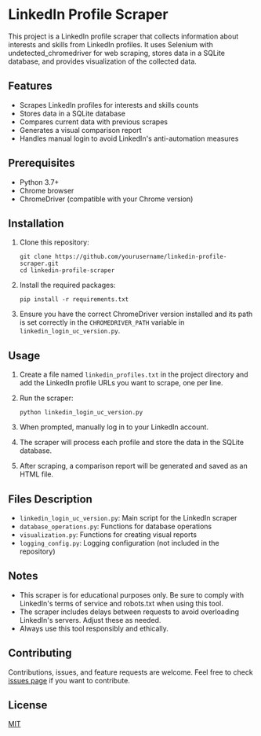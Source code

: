 # LinkedIn Profile Scraper

This project is a LinkedIn profile scraper that collects information about interests and skills from LinkedIn profiles. It uses Selenium with undetected_chromedriver for web scraping, stores data in a SQLite database, and provides visualization of the collected data.

## Features

- Scrapes LinkedIn profiles for interests and skills counts
- Stores data in a SQLite database
- Compares current data with previous scrapes
- Generates a visual comparison report
- Handles manual login to avoid LinkedIn's anti-automation measures

## Prerequisites

- Python 3.7+
- Chrome browser
- ChromeDriver (compatible with your Chrome version)

## Installation

1. Clone this repository:

   ```
   git clone https://github.com/yourusername/linkedin-profile-scraper.git
   cd linkedin-profile-scraper
   ```

2. Install the required packages:

   ```
   pip install -r requirements.txt
   ```

3. Ensure you have the correct ChromeDriver version installed and its path is set correctly in the `CHROMEDRIVER_PATH` variable in `linkedin_login_uc_version.py`.

## Usage

1. Create a file named `linkedin_profiles.txt` in the project directory and add the LinkedIn profile URLs you want to scrape, one per line.

2. Run the scraper:

   ```
   python linkedin_login_uc_version.py
   ```

3. When prompted, manually log in to your LinkedIn account.

4. The scraper will process each profile and store the data in the SQLite database.

5. After scraping, a comparison report will be generated and saved as an HTML file.

## Files Description

- `linkedin_login_uc_version.py`: Main script for the LinkedIn scraper
- `database_operations.py`: Functions for database operations
- `visualization.py`: Functions for creating visual reports
- `logging_config.py`: Logging configuration (not included in the repository)

## Notes

- This scraper is for educational purposes only. Be sure to comply with LinkedIn's terms of service and robots.txt when using this tool.
- The scraper includes delays between requests to avoid overloading LinkedIn's servers. Adjust these as needed.
- Always use this tool responsibly and ethically.

## Contributing

Contributions, issues, and feature requests are welcome. Feel free to check [issues page](https://github.com/yourusername/linkedin-profile-scraper/issues) if you want to contribute.

## License

[MIT](https://choosealicense.com/licenses/mit/)
